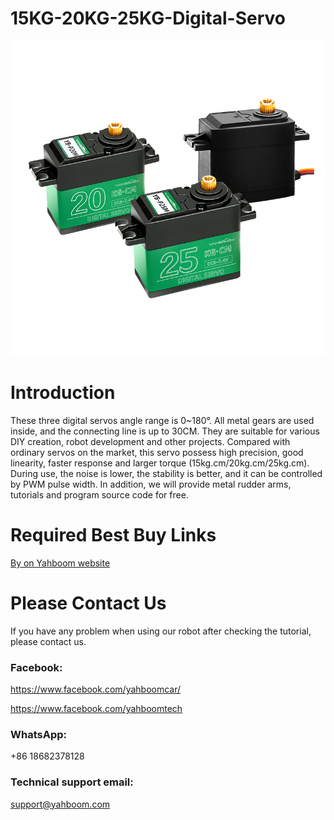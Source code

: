 # 15KG-20KG-25KG-Digital-Servo
![](https://github.com/YahboomTechnology/15KG-20KG-25KG-Digital-Servo/blob/main/15kg20kg25kgServo.jpg)
# Introduction
These three digital servos angle range is 0~180°. All metal gears are used inside, and the connecting line is up to 30CM. They are suitable for various DIY creation, robot development and other projects. Compared with ordinary servos on the market, this servo possess high precision, good linearity, faster response and larger torque (15kg.cm/20kg.cm/25kg.cm). During use, the noise is lower, the stability is better, and it can be controlled by PWM pulse width. In addition, we will provide metal rudder arms, tutorials and program source code for free. 

# Required Best Buy Links
[By on Yahboom website](https://category.yahboom.net/products/high-torque-servo)

# Please Contact Us
If you have any problem when using our robot after checking the tutorial, please contact us.

### Facebook: 
https://www.facebook.com/yahboomcar/ 
  
https://www.facebook.com/yahboomtech
### WhatsApp:
+86 18682378128

### Technical support email: 
support@yahboom.com

